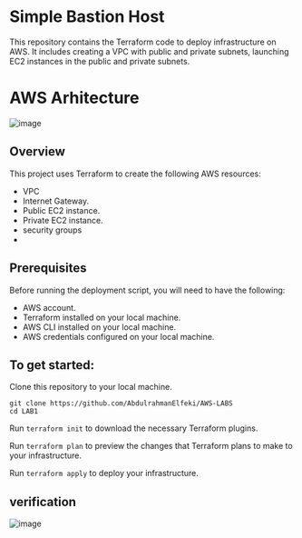 # Simple Bastion Host
This repository contains the Terraform code to deploy infrastructure on AWS. It includes creating a VPC with public and private subnets, launching EC2 instances in the public and private subnets.

# AWS Arhitecture
![image](https://github.com/user-attachments/assets/21216efc-7756-4150-8d34-980bbf4ee39f)

## Overview
This project uses Terraform to create the following AWS resources:

* VPC
* Internet Gateway.
* Public EC2 instance.
* Private EC2 instance.
* security groups
* 
## Prerequisites
Before running the deployment script, you will need to have the following:

* AWS account.
* Terraform installed on your local machine.
* AWS CLI installed on your local machine.
* AWS credentials configured on your local machine.

## To get started:
Clone this repository to your local machine.
```
git clone https://github.com/AbdulrahmanElfeki/AWS-LABS
cd LAB1 
```
Run ```terraform init``` to download the necessary Terraform plugins.

Run ```terraform plan``` to preview the changes that Terraform plans to make to your infrastructure. 

Run ```terraform apply``` to deploy your infrastructure. 

## verification
![image](https://github.com/user-attachments/assets/c25f5d32-a603-490f-9fda-7057cd5651cd)

